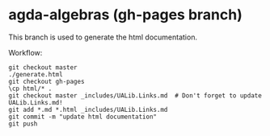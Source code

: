 # agda-algebras (gh-pages branch)

This branch is used to generate the html documentation.

Workflow:

```
git checkout master
./generate.html
git checkout gh-pages
\cp html/* .
git checkout master _includes/UALib.Links.md  # Don't forget to update UALib.Links.md!
git add *.md *.html _includes/UALib.Links.md
git commit -m "update html documentation"
git push
```

